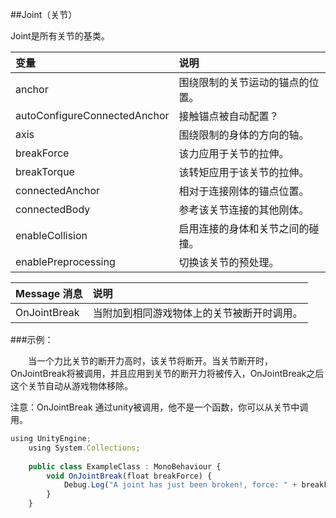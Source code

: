 ##Joint（关节）

Joint是所有关节的基类。

|变量|说明|
|:--|:--|
|anchor|围绕限制的关节运动的锚点的位置。|
|autoConfigureConnectedAnchor|接触锚点被自动配置？|
|axis|围绕限制的身体的方向的轴。|
|breakForce|该力应用于关节的拉伸。|
|breakTorque|该转矩应用于该关节的拉伸。|
|connectedAnchor|相对于连接刚体的锚点位置。|
|connectedBody|参考该关节连接的其他刚体。|
|enableCollision|启用连接的身体和关节之间的碰撞。|
|enablePreprocessing|切换该关节的预处理。|


|Message 消息|说明|
|:--|:--|
|OnJointBreak|当附加到相同游戏物体上的关节被断开时调用。|


###示例：

&emsp;&emsp;当一个力比关节的断开力高时，该关节将断开。当关节断开时，OnJointBreak将被调用，并且应用到关节的断开力将被传入，OnJointBreak之后这个关节自动从游戏物体移除。

注意：OnJointBreak 通过unity被调用，他不是一个函数，你可以从关节中调用。

```javascript
using UnityEngine;
    using System.Collections;
 
    public class ExampleClass : MonoBehaviour {
        void OnJointBreak(float breakForce) {
            Debug.Log("A joint has just been broken!, force: " + breakForce);
        }
    }
```
